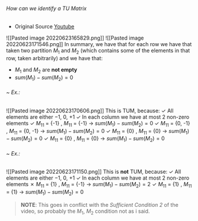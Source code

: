 ###### *How can we identify a TU Matrix*
- Original Source [Youtube](https://youtu.be/WD1nrAw8lyU?t=113)

![[Pasted image 20220623165829.png]]
![[Pasted image 20220623171546.png]]
In summary, we have that for each row we have that taken two partition $M_1$ and $M_2$ (which contains some of the elements in that row, taken arbitrarily) and we have that:
- $M_1$ and $M_2$ are **not empty**
- $sum(M_1) - sum(M_2) = 0$

###### ~ Ex.:
![[Pasted image 20220623170606.png]]
This is TUM, because:
✓ All elements are either $-1$, $0$, $+1$
✓ In each column we have at most 2 non-zero elements
✓ $M_{11}$ = {-1} , $M_{11}$ = {-1} ->  $sum(M_1) - sum(M_2) = 0$
✓ $M_{11}$ = {0, -1} , $M_{11}$ = {0, -1} ->  $sum(M_1) - sum(M_2) = 0$
✓ $M_{11}$ = {0} , $M_{11}$ = {0} ->  $sum(M_1) - sum(M_2) = 0$
✓ $M_{11}$ = {0} , $M_{11}$ = {0} ->  $sum(M_1) - sum(M_2) = 0$

###### ~ Ex.:
![[Pasted image 20220623171150.png]]
This is **not** TUM, because:
✓ All elements are either $-1$, $0$, $+1$
✓ In each column we have at most 2 non-zero elements
✗ $M_{11}$ = {1} , $M_{11}$ = {-1} ->  $sum(M_1) - sum(M_2) = 2$
✓ $M_{11}$ = {1} , $M_{11}$ = {1} ->  $sum(M_1) - sum(M_2) = 0$

> **NOTE**:
> This goes in conflict with the *Sufficient Condition 2* of the video, so probably the $M_1$, $M_2$ condition not as i said.
